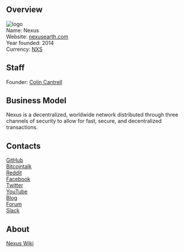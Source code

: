 ## Overview
![logo](../projects/logo/nexus.png)  
Name: Nexus  
Website: [nexusearth.com](http://www.nexusearth.com/)  
Year founded: 2014  
Currency: [NXS](https://coinmarketcap.com/currencies/nexus/)  
## Staff
Founder: [Colin Cantrell](../people/colin_cantrell.md)
## Business Model
Nexus is a decentralized, worldwide network distributed through three 
channels of security to allow for fast, secure, and decentralized transactions.
## Contacts
[GitHub](https://github.com/Nexusoft/)  
[Bitcointalk](https://bitcointalk.org/index.php?topic=657601.0)  
[Reddit](https://www.reddit.com/r/nexusearth)  
[Facebook](https://www.facebook.com/nxsearth)  
[Twitter](https://twitter.com/Nxsearth)  
[YouTube](https://www.youtube.com/channel/UCDi2stU5yj71_iPgxMZF79w)  
[Blog](http://www.nexusearth.com/blog.html)  
[Forum](https://nxsforum.com/)  
[Slack](http://nexusearth.com:3000/)  
## About 
[Nexus Wiki](https://github.com/Nexusoft/Nexus/wiki)  
